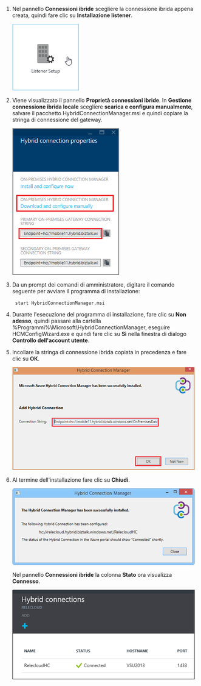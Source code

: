 
1. Nel pannello **Connessioni ibride** scegliere la connessione ibrida appena creata, quindi fare clic su **Installazione listener**.
	
	![Fare clic su Installazione listener](./media/app-service-hybrid-connections-manager-install/D04ClickListenerSetup.png)
	
4. Viene visualizzato il pannello **Proprietà connessioni ibride**. In **Gestione connessione ibrida locale** scegliere **scarica e configura manualmente**, salvare il pacchetto HybridConnectionManager.msi e quindi copiare la stringa di connessione del gateway.
	
	![Fare clic qui per eseguire l'installazione](./media/app-service-hybrid-connections-manager-install/D05ClickToInstallHCM.png)
	
5. Da un prompt dei comandi di amministratore, digitare il comando seguente per avviare il programma di installazione:

		start HybridConnectionManager.msi
 
7. Durante l'esecuzione del programma di installazione, fare clic su **Non adesso**, quindi passare alla cartella %Programmi%\\Microsoft\\HybridConnectionManager, eseguire HCMConfigWizard.exe e quindi fare clic su **Sì** nella finestra di dialogo **Controllo dell'account utente**.
		
7. Incollare la stringa di connessione ibrida copiata in precedenza e fare clic su **OK**.
	
	![Installazione](./media/app-service-hybrid-connections-manager-install/D08aHCMInstallManual.png)
	
8. Al termine dell'installazione fare clic su **Chiudi**.
	
	![Fare clic su Chiudi](./media/app-service-hybrid-connections-manager-install/D09HCMInstallComplete.png)
	
	Nel pannello **Connessioni ibride** la colonna **Stato** ora visualizza **Connesso**.
	
	![Stato connesso](./media/app-service-hybrid-connections-manager-install/D10HCStatusConnected.png)

<!---HONumber=Oct15_HO3-->